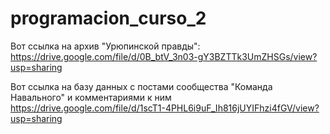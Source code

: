 # programacion_curso_2
Вот ссылка на архив "Урюпинской правды": https://drive.google.com/file/d/0B_btV_3n03-gY3BZTTk3UmZHSGs/view?usp=sharing

Вот ссылка на базу данных с постами сообщества "Команда Навального" и комментариями к ним https://drive.google.com/file/d/1scT1-4PHL6i9uF_Ih816jUYIFhzi4fGV/view?usp=sharing
